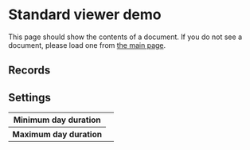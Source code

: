 # Standard viewer demo

This page should show the contents of a document.  If you do not see a document, please load one from [the main page](../../).

<a id="diary-standard-link"></a>

## Records

<template class="diary-element" name="records"><div>

<h3>Status</h3>

<dl>

<dt>Status</dt>
<dd class="diary-element" name="status"></dd>

<dt>Start time</dt>
<dd>
<span class="diary-element diary-date" name="start"></span>, timezone: <span class="diary-element" name="start_timezone"></span>
</dd>

<dt>End time</dt>
<dd>
<span class="diary-element diary-date" name="end"></span>, timezone: <span class="diary-element" name="end_timezone"></span>
</dd>

<dt>Duration (not including gaps)</dt>
<dd class="diary-element" name="duration"></dd>

</dl>

<h3>Commentary</h3>

<dl>

<dt>Tags</dt>
<dd class="diary-element diary-json" name="tags"></dd>

<dt>Comments</dt>
<dd class="diary-element diary-is-list" name="comments"></dd>

</dl>

<h3>Metadata</h3>

<dl>

<dt>Day number</dt>
<dd class="diary-element diary-is-list" name="day_number"></dd>

<dt>Is this the start of new day?</dt>
<dd class="diary-element diary-is-list" name="start_of_new_day"></dd>

<dt>Is this the primary sleep of the day?</dt>
<dd class="diary-element diary-is-list" name="is_primary_sleep"></dd>

<dt>Does it look like there is a missing record after this one?</dt>
<dd class="diary-element diary-is-list" name="missing_record_after"></dd>

</dl>

<hr>

</div></template>

## Settings

<table>
<tr><th>Minimum day duration</th><td class="diary-element" name="minimum_day_duration"></td></tr>
<tr><th>Maximum day duration</th><td class="diary-element" name="maximum_day_duration"></td></tr>
</table>

<script src="../../sleep-diary-formats.js"></script>
<script src="../demo.js"></script>
